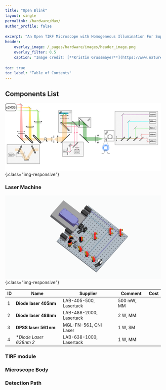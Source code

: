 ```yaml
---
title: "Open Blink"
layout: single
permalink: /hardware/Max/
author_profile: false

excerpt: "An Open TIRF Microscope with Homogeneous Illumination For Super-resolution Imaging"
header: 
    overlay_image: /_pages/hardware/images/header_image.png
    overlay_filter: 0.5
    caption: "Image credit: [**Kristin Grussmayer**](https://www.nature.com/articles/ncomms6830)"

toc: true
toc_label: "Table of Contents"
---
```

## Components List
![Max_optical_path](/_pages/hardware/images/Max_optical_path.webp){:class="img-responsive"}

### Laser Machine
![Max_laserbox_3D](/_pages/hardware/images/Max_laserbox_3D.webp){:class="img-responsive"}

| ID | Name                     | Supplier                | Comment    | Cost |
|----|--------------------------|-------------------------|------------|------|
| 1  | **Diode laser 405nm**    | LAB-405-500, Lasertack  | 500 mW, MM |      |
| 2  | **Diode laser 488nm**    | LAB-488-2000, Lasertack | 2 W, MM    |      |
| 3  | **DPSS laser 561nm**     | MGL-FN-561, CNI Laser   | 1 W, SM    |      |
| 4  | **Diode Laser 638nm *2** | LAB-638-1000, Lasertack | 1 W, MM    |      |



### TIRF module
### Microscope Body
### Detection Path